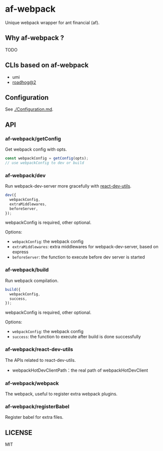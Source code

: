 # af-webpack

Unique webpack wrapper for ant financial (af).

## Why af-webpack ?

TODO

## CLIs based on af-webpack

* umi
* [roadhog@2](https://github.com/sorrycc/roadhog/tree/2.0)

## Configuration

See [./Configuration.md](./Configuration.md).

## API

### af-webpack/getConfig

Get webpack config with opts.

```js
const webpackConfig = getConfig(opts);
// use webpackConfig to dev or build
```

### af-webpack/dev

Run webpack-dev-server more gracefully with [react-dev-utils](https://github.com/facebookincubator/create-react-app/tree/master/packages/react-dev-utils).

```js
dev({
  webpackConfig,
  extraMiddlewares,
  beforeServer,
});
```

webpackConfig is required, other optional.

Options:

* `webpackConfig`: the webpack config 
* `extraMiddlewares`: extra middlewares for webpack-dev-server, based on express
* `beforeServer`: the function to execute before dev server is started

### af-webpack/build

Run webpack compilation.

```js
build({
  webpackConfig,
  success,
});
```

webpackConfig is required, other optional.

Options:

* `webpackConfig`: the webpack config 
* `success`: the function to execute after build is done successfully

### af-webpack/react-dev-utils

The APIs related to react-dev-utils.

* webpackHotDevClientPath：the real path of webpackHotDevClient

### af-webpack/webpack

The webpack, useful to register extra webpack plugins.

### af-webpack/registerBabel

Register babel for extra files.

## LICENSE

MIT
